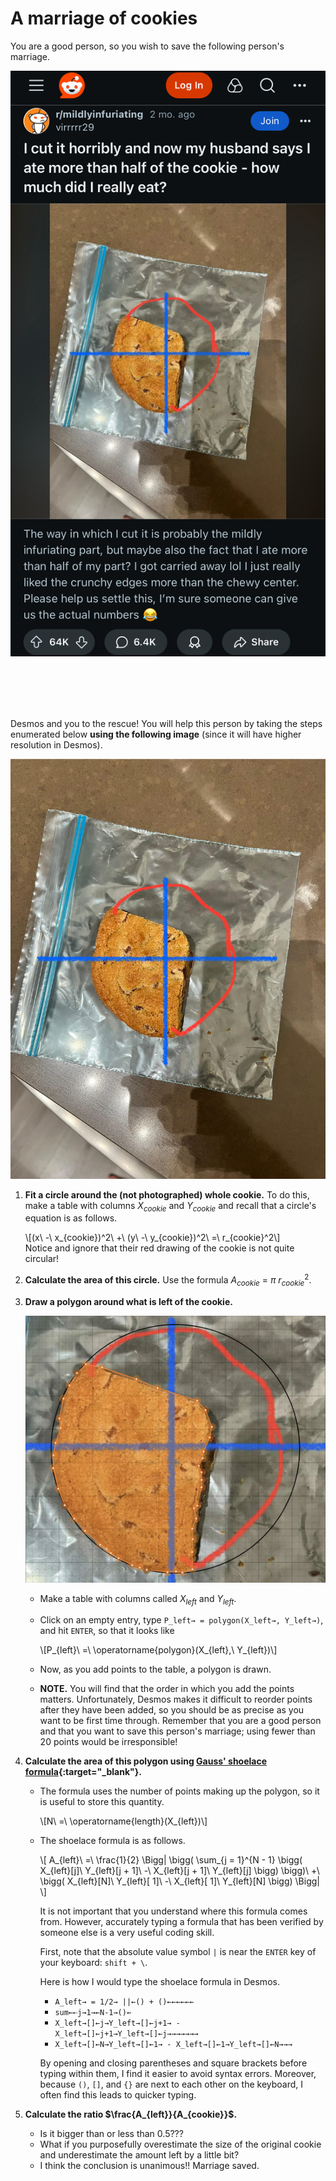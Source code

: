 # A marriage of cookies


You are a good person,
so you wish to save the following person's marriage.


![Reddit Post About A Cookie](./reddit-art/post.jpeg)


<br>
<br>
<br>
<br>


Desmos and you to the rescue!
You will help this person by taking the steps enumerated below
**using the following image** (since it will have higher resolution in Desmos).


![About Half A Cookie](./reddit-art/cookie.jpeg)


1. **Fit a circle around the (not photographed) whole cookie.**
   To do this, make a table with columns $X_{cookie}$ and $Y_{cookie}$
   and recall that a circle's equation is as follows.
   <div>
   	 \[(x\ -\ x_{cookie})^2\ +\ (y\ -\ y_{cookie})^2\ =\ r_{cookie}^2\]
   </div>
   Notice and ignore that their red drawing of the cookie is not quite circular!


2. **Calculate the area of this circle.**
   Use the formula $A_{cookie}\ =\ \pi\ r_{cookie}^2$.


3. **Draw a polygon around what is left of the cookie.**

   ![Cookie with an Enclosing Polygon](./desmos-screenshots/cookie.png)

   - Make a table with columns called $X_{left}$ and $Y_{left}$.

   - Click on an empty entry,
     type `P_left→ = polygon(X_left→, Y_left→)`,
     and hit `ENTER`,
     so that it looks like
     <div>
       \[P_{left}\ =\ \operatorname{polygon}(X_{left},\ Y_{left})\]
     </div>

   - Now, as you add points to the table, a polygon is drawn.

   - **NOTE.**
     You will find that the order in which you add the points matters.
     Unfortunately, Desmos makes it difficult to reorder points
     after they have been added, so you should be as precise as
     you want to be first time through. Remember that you are a
     good person and that you want to save this person's marriage;
     using fewer than 20 points would be irresponsible!


4. **Calculate the area of this polygon using
   [Gauss' shoelace formula](https://en.wikipedia.org/wiki/Shoelace_formula#Triangle_formula){:target="_blank"}.**

   - The formula uses the number of points making up the polygon, so it is useful to store this quantity.
     <div>\[N\ =\ \operatorname{length}(X_{left})\]</div>

   - The shoelace formula is as follows.
     <div>\[
       A_{left}\ =\ \frac{1}{2} \Bigg|
                                       \bigg( \sum_{j = 1}^{N - 1} \bigg( X_{left}[j]\ Y_{left}[j + 1]\ -\ X_{left}[j + 1]\ Y_{left}[j] \bigg) \bigg)\ 
                                    +\ \bigg(                             X_{left}[N]\ Y_{left}[    1]\ -\ X_{left}[    1]\ Y_{left}[N]        \bigg)
                                \Bigg|
     \]</div>

     It is not important that you understand where this formula comes from.
     However, accurately typing a formula that has been verified by someone else
     is a very useful coding skill.

     First, note that
     the absolute value symbol `|` is
     near the `ENTER` key of your keyboard: `shift + \`.

     Here is how I would type the shoelace formula in Desmos.
     - `A_left→ = 1/2→ ||←() + ()←←←←←←`
     - `sum←⇠j→1→←N-1→()←`
     - `X_left→[]←j→Y_left→[]←j+1→ - X_left→[]←j+1→Y_left→[]←j→→→→→→→`
     - `X_left→[]←N→Y_left→[]←1→ - X_left→[]←1→Y_left→[]←N→→→`

     By opening and closing parentheses and square brackets
     before typing within them, I find it easier to avoid syntax errors.
     Moreover, because `()`, `[]`, and `{}` are next to each other
     on the keyboard, I often find this leads to quicker typing.


5. **Calculate the ratio $\frac{A_{left}}{A_{cookie}}$.**

   - Is it bigger than or less than $0.5$???
   - What if you purposefully
     overestimate the size of the original cookie
     and underestimate the amount left by a little bit?
   - I think the conclusion is unanimous!! Marriage saved.

